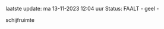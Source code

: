 laatste update: 
ma 13-11-2023 12:04   uur 
Status: FAALT - geel - 
<div class="service Y">schijfruimte</div>